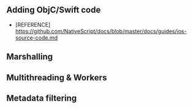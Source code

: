 ## Adding ObjC/Swift code

* [REFERENCE] https://github.com/NativeScript/docs/blob/master/docs/guides/ios-source-code.md

## Marshalling

## Multithreading & Workers

## Metadata filtering